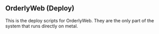 ## OrderlyWeb (Deploy)

This is the deploy scripts for OrderlyWeb.  They are the only part of the system that runs directly on metal.
